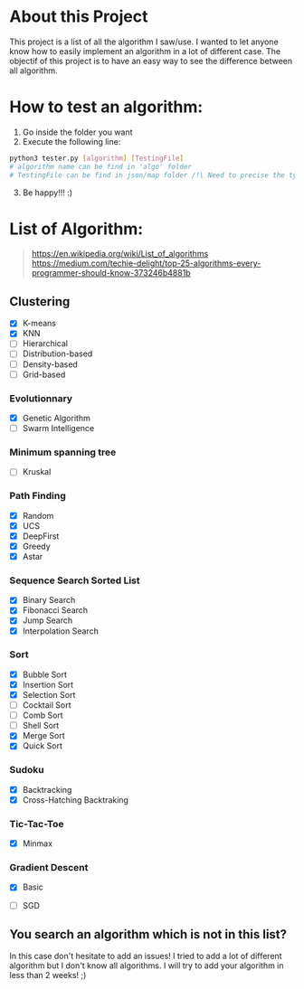 # About this Project
This project is a list of all the algorithm I saw/use. I wanted to let anyone know how to easily implement an algorithm in a lot of different case. The objectif of this project is to have an easy way to see the difference between all algorithm.

# How to test an algorithm:

1. Go inside the folder you want
2. Execute the following line:
```sh
python3 tester.py [algorithm] [TestingFile]
# algorithm name can be find in 'algo' folder
# TestingFile can be find in json/map folder /!\ Need to precise the type: test.json / test.txt
```
3. Be happy!!! :)

# List of Algorithm:
> https://en.wikipedia.org/wiki/List_of_algorithms
> https://medium.com/techie-delight/top-25-algorithms-every-programmer-should-know-373246b4881b

## Clustering
- [x] K-means
- [x] KNN 
- [ ] Hierarchical
- [ ] Distribution-based
- [ ] Density-based
- [ ] Grid-based

### Evolutionnary
- [x] Genetic Algorithm
- [ ] Swarm Intelligence

### Minimum spanning tree
- [ ] Kruskal

### Path Finding
- [x] Random
- [x] UCS
- [x] DeepFirst
- [x] Greedy
- [x] Astar

### Sequence Search Sorted List
- [x] Binary Search
- [x] Fibonacci Search
- [x] Jump Search
- [x] Interpolation Search

### Sort
- [x] Bubble Sort
- [x] Insertion Sort
- [x] Selection Sort
- [ ] Cocktail Sort
- [ ] Comb Sort
- [ ] Shell Sort
- [x] Merge Sort
- [x] Quick Sort

### Sudoku
- [x] Backtracking
- [x] Cross-Hatching Backtraking

### Tic-Tac-Toe
- [x] Minmax

### Gradient Descent
- [x] Basic
- [ ] SGD


## You search an algorithm which is not in this list?
In this case don't hesitate to add an issues! I tried to add a lot of different algorithm but I don't know all algorithms. I will try to add your algorithm in less than 2 weeks! ;)
